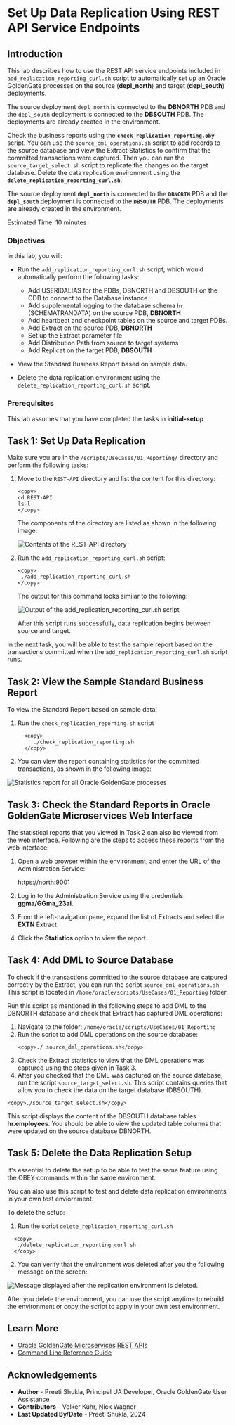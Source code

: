# Set Up Data Replication Using REST API Service Endpoints

## Introduction

This lab describes how to use the REST API service endpoints included in `add_replication_reporting_curl.sh` script to automatically set up an Oracle GoldenGate processes on the source (<b>depl_north</b>) and target (<b>depl_south</b>) deployments. 

The source deployment `depl_north` is connected to the <b>DBNORTH</b> PDB and the `depl_south` deployment is connected to the <b>DBSOUTH</b> PDB. The deployments are already created in the environment. 

Check the business reports using the <strong>`check_replication_reporting.oby`</strong> script. You can use the `source_dml_operations.sh` script to add records to the source database and view the Extract Statistics to confirm that the committed transactions were captured. Then you can run the `source_target_select.sh` script to replicate the changes on the target database. Delete the data replication environment using the <strong>`delete_replication_reporting_curl.sh`</strong>.

The source deployment <strong>`depl_north`</strong> is connected to the <strong>`DBNORTH`</strong> PDB and the <strong>`depl_south`</strong> deployment is connected to the <strong>`DBSOUTH`</strong> PDB. The deployments are already created in the environment. 

Estimated Time: 10 minutes

### Objectives
In this lab, you will: 

* Run the `add_replication_reporting_curl.sh` script, which would automatically perform the following tasks:

   * Add USERIDALIAS for the PDBs, DBNORTH and DBSOUTH on the CDB to connect to the Database instance
   *	Add supplemental logging to the database schema `hr` (SCHEMATRANDATA) on the source PDB, <b>DBNORTH</b>
   *	Add heartbeat and checkpoint tables on the source and target PDBs.
   *	Add Extract on the source PDB, <b>DBNORTH</b>
   *	Set up the Extract parameter file
   *	Add Distribution Path from source to target systems
   *	Add Replicat on the target PDB, <b>DBSOUTH</b>
* View the Standard Business Report based on sample data.
* Delete the data replication environment using the `delete_replication_reporting_curl.sh` script.


### Prerequisites

This lab assumes that you have completed the tasks in **initial-setup**


## Task 1: Set Up Data Replication

   Make sure you are in the `/scripts/UseCases/01_Reporting/` directory and perform the following tasks:
   
   1. Move to the `REST-API` directory and list the content for this directory:
     
      ```
      <copy>
      cd REST-API
      ls-l
      </copy>
      ```
      The components of the directory are listed as shown in the following image:

       ![Contents of the REST-API directory](./images/rest-api_dir.png " ")

   2. Run the `add_replication_reporting_curl.sh` script:

       ```
       <copy>
        ./add_replication_reporting_curl.sh
       </copy>
       ```
      The output for this command looks similar to the following:

      ![Output of the add_replication_reporting_curl.sh script](./images/rest-api_script_output.png)

      After this script runs successfully, data replication begins between source and target.
   
   In the next task, you will be able to test the sample report based on the transactions committed when the `add_replication_reporting_curl.sh` script runs.
         
         
    
## Task 2: View the Sample Standard Business Report

   To view the Standard Report based on sample data:

   1. Run the `check_replication_reporting.sh` script
   
       ```
         <copy>
            ./check_replication_reporting.sh
         </copy>
       ```
  
   2. You can view the report containing statistics for the committed transactions, as shown in the following image:
  
   ![Statistics report for all Oracle GoldenGate processes](./images/rest-api-curl_check_replication_reporting.png " ")

## Task 3: Check the Standard Reports in Oracle GoldenGate Microservices Web Interface

The statistical reports that you viewed in Task 2 can also be viewed from the web interface. Following are the steps to access these reports from the web interface:

1. Open a web browser within the environment, and enter the URL of the Administration Service: 

      https://north:9001

2. Log in to the Administration Service using the credentials <b>ggma/GGma_23ai</b>.
3. From the left-navigation pane, expand the list of Extracts and select the <b>EXTN</b> Extract.
4. Click the <b>Statistics</b> option to view the report.

## Task 4: Add DML to Source Database

To check if the transactions committed to the source database are catpured correctly by the Extract, you can run the script `source_dml_operations.sh`. 
This script is located in `/home/oracle/scripts/UseCases/01_Reporting` folder. 

Run this script as mentioned in the following steps to add DML to the DBNORTH database and check that Extract has captured DML operations:

1. Navigate to the folder: `/home/oracle/scripts/UseCases/01_Reporting`
2. Run the script to add DML operations on the source database:
   ```
   <copy>./ source_dml_operations.sh</copy>
   ```
3. Check the Extract statistics to view that the DML operations was captured using the steps given in Task 3.
4. After you checked that the DML was captured on the source database, run the script `source_target_select.sh`. This script contains queries that allow you to check the data on the target database (DBSOUTH). 

```
<copy>./source_target_select.sh</copy>
```
This script displays the content of the DBSOUTH database tables <b>hr.employees</b>. You should be able to view the updated table columns that were updated on the source database DBNORTH.
## Task 5: Delete the Data Replication Setup

   It's essential to delete the setup to be able to test the same feature using the OBEY commands within the same environment. 
   
   You can also use this script to test and delete data replication environments in your own test enviornment. 
   
   To delete the setup:

   1. Run the script `delete_replication_reporting_curl.sh`
   
   ```
     <copy>
      ./delete_replication_reporting_curl.sh  
     </copy>
   ```
   
   2. You can verify that the environment was deleted after you the following message on the screen:
   
   ![Message displayed after the replication environment is deleted.](./images/rest-api_delete_reporting-curl.png " ")

   After you delete the environment, you can use the script anytime to rebuild the environment or copy the script to apply in your own test environment.

   
## Learn More

* [Oracle GoldenGate Microservices REST APIs](https://docs.oracle.com/en/middleware/goldengate/core/23/oggra/)
* [Command Line Reference Guide](https://docs.oracle.com/en/middleware/goldengate/core/23/gclir/index.html)



## Acknowledgements
* **Author** - Preeti Shukla, Principal UA Developer, Oracle GoldenGate User Assistance
* **Contributors** -  Volker Kuhr, Nick Wagner
* **Last Updated By/Date** - Preeti Shukla, 2024
